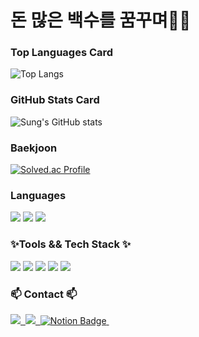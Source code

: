 <h1>돈 많은 백수를 꿈꾸며🤑🤑</h1>

<h3>Top Languages Card</h3>

![Top Langs](https://github-readme-stats.vercel.app/api/top-langs/?username=YuSung011017&layout=compact)

<h3>GitHub Stats Card</h3>

![Sung's GitHub stats](https://github-readme-stats.vercel.app/api?username=YuSung011017&show_icons=true&theme=radical)

<h3>Baekjoon</h3>

[![Solved.ac Profile](http://mazassumnida.wtf/api/v2/generate_badge?boj=dldbtjd1017)](https://solved.ac/dldbtjd1017/)

<h3>Languages</h3>

<div>
<img src="https://img.shields.io/badge/java-007396?style=for-the-badge&logo=OpenJDK&logoColor=white /">
<img src="https://img.shields.io/badge/C-A8B9CC?style=flat-square&logo=C&logoColor=white"/>
<img src="https://img.shields.io/badge/javascript-F7DF1E?style=for-the-badge&logo=javascript&logoColor=black"/>
</div>

<h3>✨Tools  && Tech Stack ✨</h3>

<div>
<img src="https://img.shields.io/badge/node.js-339933?style=for-the-badge&logo=Node.js&logoColor=white"/>
<img src="https://img.shields.io/badge/spring-6DB33F?style=for-the-badge&logo=spring&logoColor=white"/>
<img src="https://img.shields.io/badge/springboot-6DB33F?style=for-the-badge&logo=springboot&logoColor=white"/>
<img src="https://img.shields.io/badge/github-181717?style=for-the-badge&logo=github&logoColor=white"/>
<img src="https://img.shields.io/badge/git-F05032?style=for-the-badge&logo=git&logoColor=white"/>
</div>

<h3>📫 Contact 📫</h3>

<div>
  <a href="https://velog.io/@dldbtjd14742/posts">
    <img src="https://img.shields.io/badge/Velog-1EBC8F?style=for-the-badge&logo=velog&logoColor=white" />&nbsp
  </a>
  <a href="salamander011017@gmail.com">
    <img
      src="https://img.shields.io/badge/oka1313@gmail.com-D14836?style=for-the-badge&logo=gmail&logoColor=white"/>&nbsp
  </a>
<a href="https://married-dumpling-0ef.notion.site/main-3bb508e80e854a4b81301c9b5f66e530">
    <img src="https://img.shields.io/badge/Notion-000000?style=for-the-badge&logo=notion&logoColor=white" alt="Notion Badge" />&nbsp;
</a>
</div>

